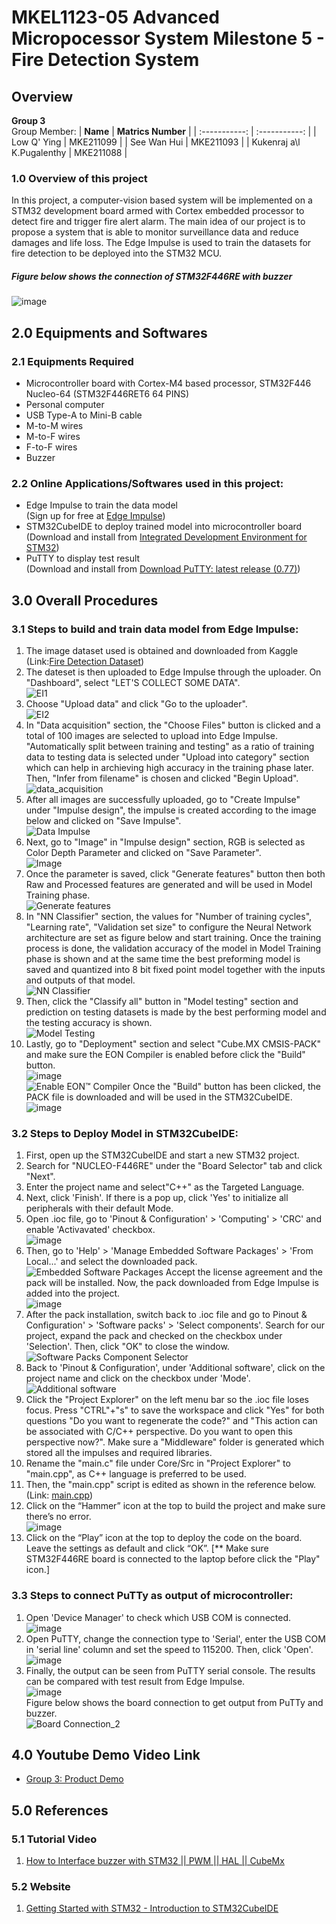# MKEL1123-05 Advanced Micropocessor System Milestone 5 - Fire Detection System

## Overview
**Group 3**
<br>  Group Member: 
| **Name** | **Matrics Number** |
| :-----------: | :-----------: |
| Low Q' Ying | MKE211099 |
| See Wan Hui | MKE211093 |
| Kukenraj a\l K.Pugalenthy | MKE211088 |

### 1.0 Overview of this project
In this project, a computer-vision based system will be implemented on a STM32 development board armed with Cortex embedded processor to detect fire and trigger fire alert alarm. The main idea of our project is to propose a system that is able to monitor surveillance data and reduce damages and life loss. The Edge Impulse is used to train the datasets for fire detection to be deployed into the STM32 MCU.

##### Figure below shows the connection of STM32F446RE with buzzer
![image](https://user-images.githubusercontent.com/105101813/178290916-c78cf33b-49d7-4839-9c85-997164d15cc2.png)

## 2.0 Equipments and Softwares
### 2.1 Equipments Required
- Microcontroller board with Cortex-M4 based processor, STM32F446 Nucleo-64 (STM32F446RET6 64 PINS)
- Personal computer 
- USB Type-A to Mini-B cable
- M-to-M wires
- M-to-F wires
- F-to-F wires
- Buzzer

### 2.2 Online Applications/Softwares used in this project:
 - Edge Impulse to train the data model
   <br>(Sign up for free at [Edge Impulse](https://www.edgeimpulse.com/))
 - STM32CubeIDE to deploy trained model into microcontroller board
   <br>(Download and install from [Integrated Development Environment for STM32](https://www.st.com/en/development-tools/stm32cubeide.html))
 - PuTTY to display test result
   <br>(Download and install from [Download PuTTY: latest release (0.77)](https://www.chiark.greenend.org.uk/~sgtatham/putty/latest.html))

## 3.0 Overall Procedures 
### 3.1 Steps to build and train data model from Edge Impulse:
  1. The image dataset used is obtained and downloaded from Kaggle
     <br>(Link:[Fire Detection Dataset](https://www.kaggle.com/datasets/atulyakumar98/test-dataset?resource=download))
  2. The dateset is then uploaded to Edge Impulse through the uploader. On "Dashboard", select "LET'S COLLECT SOME DATA".
  <br>![EI1](https://user-images.githubusercontent.com/105101813/178113464-8493a0d8-1ca8-40d4-be92-4d4a01ae0ceb.JPG)
  3. Choose "Upload data" and click "Go to the uploader".
  <br>![EI2](https://user-images.githubusercontent.com/105101813/178114867-a54bf1ec-3124-4984-a014-562d041a490b.JPG)
  4. In "Data acquisition" section, the "Choose Files" button is clicked and a total of 100 images are selected to upload into Edge Impulse. "Automatically split between training and testing" as a ratio of training data to testing data is selected under "Upload into category" section which can help in archieving high accuracy in the training phase later. Then, "Infer from filename" is chosen and clicked "Begin Upload".
  <br>![data_acquisition](https://user-images.githubusercontent.com/105101813/178133297-ee5b76aa-a8eb-4e43-ae73-5ad014f5fc6b.png)
  5. After all images are successfully uploaded, go to "Create Impulse" under "Impulse design", the impulse is created according to the image below and clicked on "Save Impulse". 
  <br>![Data Impulse](https://user-images.githubusercontent.com/105101813/178138922-e1dcb621-5feb-4910-a38e-72ec1ac5e7bd.png)
  6. Next, go to "Image" in "Impulse design" section, RGB is selected as Color Depth Parameter and clicked on "Save Parameter".
  <br>![Image](https://user-images.githubusercontent.com/105101813/178146341-815c9d71-a79c-4b56-bef9-b0f8cdd234fa.png)
  7. Once the parameter is saved, click "Generate features" button then both Raw and Processed features are generated and will be used in Model Training phase.
  <br>![Generate features](https://user-images.githubusercontent.com/105101813/178147535-a2a548ea-e996-4917-b81b-037477a7d266.png)
  8. In "NN Classifier" section, the values for  "Number of training cycles", "Learning rate", "Validation set size" to configure the Neural Network architecture are set as figure below and start training. Once the training process is done, the validation accuracy of the model in Model Training phase is shown and at the same time the best preforming model is saved and quantized into 8 bit fixed point model together with the inputs and outputs of that model.
  <br>![NN Classifier](https://user-images.githubusercontent.com/105101813/178152877-216dabe6-59cd-4a2f-9a51-943efe274546.png)
  9. Then, click the "Classify all" button in "Model testing" section and prediction on testing datasets is made by the best performing model and the testing accuracy is shown.
  <br>![Model Testing](https://user-images.githubusercontent.com/105101813/178153240-10998114-0af2-461d-9387-d890ef0dfc8f.png)
  10. Lastly, go to "Deployment" section and select "Cube.MX CMSIS-PACK" and make sure the EON Compiler is enabled before click the "Build" button. 
  <br>![image](https://user-images.githubusercontent.com/105101813/178153385-6d84e103-2356-4e45-b585-0d5b93dc228d.png)
  <br>![Enable EON™ Compiler](https://user-images.githubusercontent.com/105101813/178153362-5ad85af1-b30e-4c09-bed0-fb7e9c0e0e0a.png)
  Once the "Build" button has been clicked, the PACK file is downloaded and will be used in the STM32CubeIDE.
  <br>![image](https://user-images.githubusercontent.com/105101813/178279427-5c03286f-3014-4f67-a43a-bae88a97701e.png)


### 3.2 Steps to Deploy Model in STM32CubeIDE:
  1. First, open up the STM32CubeIDE and start a new STM32 project.
  2. Search for "NUCLEO-F446RE" under the "Board Selector" tab and click "Next".
  3. Enter the project name and select"C++" as the Targeted Language.
  4. Next, click 'Finish'. If there is a pop up, click 'Yes' to initialize all peripherals with their default Mode.
  5. Open .ioc file, go to 'Pinout & Configuration' > 'Computing' > 'CRC' and enable 'Activavated' checkbox.
  <br>![image](https://user-images.githubusercontent.com/105101813/178239741-b03c8a7c-0d79-4c73-a71c-f7632336cf23.png)
  7. Then, go to 'Help' > 'Manage Embedded Software Packages' > 'From Local...' and select the downloaded pack. 
  <br>![Embedded Software Packages](https://user-images.githubusercontent.com/105101813/178241928-bb589d66-6429-404a-a3b5-f24ac54306c9.png)
  Accept the license agreement and the pack will be installed. Now, the pack downloaded from Edge Impulse is added into the project.
  <br>![image](https://user-images.githubusercontent.com/105101813/178238108-306fb667-bb3c-473e-b08e-ac957bb69396.png)
  8. After the pack installation, switch back to .ioc file and go to Pinout & Configuration' > 'Software packs' > 'Select components'. Search for our project, expand the pack and checked on the checkbox under 'Selection'. Then, click "OK" to close the window.
  <br>![Software Packs Component Selector](https://user-images.githubusercontent.com/105101813/178234560-8d04441a-c4b5-4aa7-aeb5-e1fbf3fb015a.png)
  9. Back to 'Pinout & Configuration', under 'Additional software', click on the project name and click on the checkbox under 'Mode'.
  <br>![Additional software](https://user-images.githubusercontent.com/105101813/178234412-9eca997a-9012-4757-84f3-161e8f53ac9f.png)
  10. Click the "Project Explorer" on the left menu bar so the .ioc file loses focus. Press "CTRL"+"s" to save the workspace and click "Yes" for both questions "Do you want to regenerate the code?" and "This action can be associated with C/C++ perspective. Do you want to open this perspective now?". Make sure a "Middleware" folder is generated which stored all the impulses and required libraries.
  11. Rename the "main.c" file under Core/Src in "Project Explorer" to "main.cpp", as C++ language is preferred to be used.
  12. Then, the "main.cpp" script is edited as shown in the reference below.
   <br>(Link: [main.cpp](https://github.com/WanHuiSee/-MKEL1123-05-Advanced-Micropocessor-System_Milestone-5/blob/main/Core/Src/main.cpp))
  13. Click on the “Hammer” icon at the top to build the project and make sure there’s no error.
  <br>![image](https://user-images.githubusercontent.com/105101813/178243593-25326189-338e-4c2b-8aec-6d58747729d8.png)
  15. Click on the “Play” icon at the top to deploy the code on the board. Leave the settings as default and click “OK”. [** Make sure STM32F446RE board is connected to the laptop before click the "Play" icon.]
 
### 3.3 Steps to connect PuTTy as output of microcontroller:
  1. Open 'Device Manager' to check which USB COM is connected.
  <br> ![image](https://user-images.githubusercontent.com/105101813/178243771-ba974d19-c1f9-4756-9657-f15ea2f45cc0.png)
  2. Open PuTTY, change the connection type to 'Serial', enter the USB COM in 'serial line' column and set the speed to 115200. Then, click 'Open'.
  <br> ![image](https://user-images.githubusercontent.com/105101813/178243827-a54be592-dcd6-4f35-92d5-f72d44d8164b.png)
  3. Finally, the output can be seen from PuTTY serial console. The results can be compared with test result from Edge Impulse.
  <br>![image](https://user-images.githubusercontent.com/105101813/178241660-9914d25f-66aa-471b-850e-889fe193f440.png)
  <br>Figure below shows the board connection to get output from PuTTy and buzzer.
  <br>![Board Connection_2](https://user-images.githubusercontent.com/104665552/178283862-907a62b2-c826-4d53-aacb-f61758b78f21.jpeg)
  

## 4.0 Youtube Demo Video Link
- [Group 3: Product Demo](https://www.youtube.com/watch?v=Mi5RXnzab6Y&t=1s&ab_channel=ADVANCEDMICROPROCESSORSYSTEM)

## 5.0 References
### 5.1 Tutorial Video
  1. [How to Interface buzzer with STM32 || PWM || HAL || CubeMx](https://www.bing.com/videos/search?q=pwm+with+buzzer+stm32&qpvt=pwm+with+buzzer+stm32&view=detail&mid=9B67493FD1F2A456778A9B67493FD1F2A456778A&&FORM=VRDGAR&ru=%2Fvideos%2Fsearch%3Fq%3Dpwm%2Bwith%2Bbuzzer%2Bstm32%26qpvt%3Dpwm%2Bwith%2Bbuzzer%2Bstm32%26FORM%3DVDRE)
  
 ### 5.2 Website
  1. [Getting Started with STM32 - Introduction to STM32CubeIDE](https://www.digikey.my/en/maker/projects/getting-started-with-stm32-introduction-to-stm32cubeide/6a6c60a670c447abb90fd0fd78008697)



